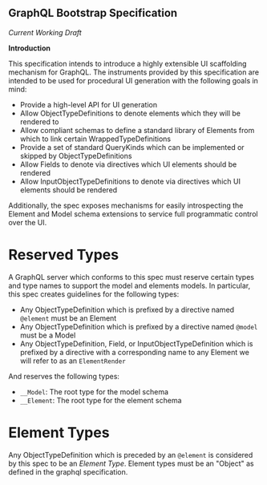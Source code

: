 GraphQL Bootstrap Specification
-------------------------------

_Current Working Draft_

**Introduction**

This specification intends to introduce a highly extensible UI scaffolding mechanism for GraphQL.
The instruments provided by this specification are intended to be used for procedural UI generation
with the following goals in mind:

- Provide a high-level API for UI generation
- Allow ObjectTypeDefinitions to denote elements which they will be rendered to
- Allow compliant schemas to define a standard library of Elements from which to link certain
  WrappedTypeDefinitions
- Provide a set of standard QueryKinds which can be implemented or skipped by ObjectTypeDefinitions
- Allow Fields to denote via directives which UI elements should be rendered
- Allow InputObjectTypeDefinitions to denote via directives which UI elements should be rendered

Additionally, the spec exposes mechanisms for easily introspecting the Element and Model schema
extensions to service full programmatic control over the UI.

# Reserved Types

A GraphQL server which conforms to this spec must reserve certain types and type names to support
the model and elements models. In particular, this spec creates guidelines for the following types:

 - Any ObjectTypeDefinition which is prefixed by a directive named `@element` must be an Element
 - Any ObjectTypeDefinition which is prefixed by a directive named `@model` must be a Model
 - Any ObjectTypeDefinition, Field, or InputObjectTypeDefinition which is prefixed by a directive
   with a corresponding name to any Element we will refer to as an `ElementRender`

And reserves the following types:

 - `__Model`: The root type for the model schema
 - `__Element`: The root type for the element schema
 
 # Element Types

 Any ObjectTypeDefinition which is preceded by an `@element` is considered by this spec to be an
 *Element Type*. Element types must be an "Object" as defined in the graphql specification.

